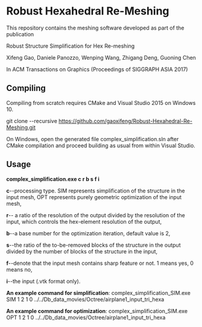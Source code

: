 Robust Hexahedral Re-Meshing
===================

This repository contains the meshing software developed as part of the publication

Robust Structure Simplification for Hex Re-meshing

Xifeng Gao, Daniele Panozzo, Wenping Wang, Zhigang Deng, Guoning Chen

In ACM Transactions on Graphics (Proceedings of SIGGRAPH ASIA 2017)

Compiling
-------------
Compiling from scratch requires CMake and Visual Studio 2015 on Windows 10.

git clone --recursive https://github.com/gaoxifeng/Robust-Hexahedral-Re-Meshing.git

On Windows, open the generated file complex_simplification.sln after CMake compilation and proceed building as usual from within Visual Studio.

Usage
-------------
**complex_simplification.exe c r b s f i**

**c**--processing type. SIM represents simplification of the structure in the input mesh, OPT represents purely geometric optimization of the input mesh,

**r**-- a ratio of the resolution of the output divided by the resolution of the input, which controls the hex-element resolution of the output,

**b**--a base number for the optimization iteration, default value is 2,

**s**--the ratio of the to-be-removed blocks of the structure in the output divided by the number of blocks of the structure in the input,

**f**--denote that the input mesh contains sharp feature or not. 1 means yes, 0 means no,

**i**--the input (.vtk format only).

**An example command for simplification**: 
complex_simplification_SIM.exe SIM 1 2 1 0 ../../Db_data_movies/Octree/airplane1_input_tri_hexa

**An example command for optimization**: 
complex_simplification_SIM.exe OPT 1 2 1 0 ../../Db_data_movies/Octree/airplane1_input_tri_hexa
